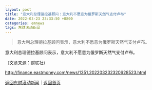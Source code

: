 ```yaml
---
layout: post
title: "意大利总理德拉基顾问：意大利不愿意为俄罗斯天然气支付卢布"
date: 2022-03-23 23:33:50 +0800
categories: emnews
tags: 东财滚动新闻
---
```

> 意大利总理德拉基顾问表示，意大利不愿意为俄罗斯天然气支付卢布。

<p>意大利总理德拉基顾问表示，意大利不愿意为俄罗斯天然气支付卢布。</p><p class="em_media">（文章来源：财联社）</p>

<http://finance.eastmoney.com/news/1351,202203232320628523.html>

[返回东财滚动新闻](//finews.withounder.com/emnews/)｜[返回首页](//finews.withounder.com/)